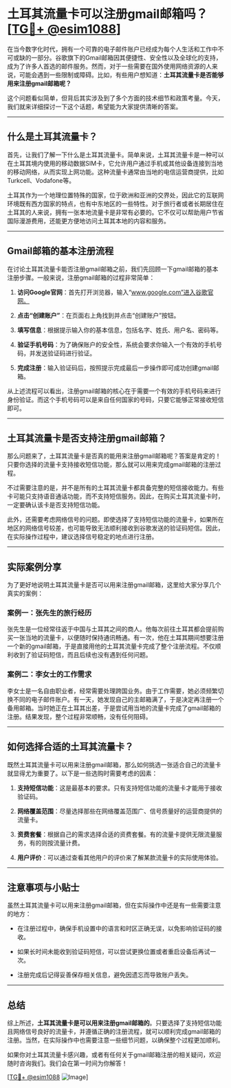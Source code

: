 # 土耳其流量卡可以注册gmail邮箱吗？[[TG💪+ @esim1088](https://t.me/s/esim1088)]

在当今数字化时代，拥有一个可靠的电子邮件账户已经成为每个人生活和工作中不可或缺的一部分。谷歌旗下的Gmail邮箱因其便捷性、安全性以及全球化的支持，成为了许多人首选的邮件服务。然而，对于一些需要在国外使用网络资源的人来说，可能会遇到一些限制或障碍。比如，有些用户想知道：**土耳其流量卡是否能够用来注册gmail邮箱呢？**

这个问题看似简单，但背后其实涉及到了多个方面的技术细节和政策考量。今天，我们就来详细探讨一下这个话题，希望能为大家提供清晰的答案。

---

## 什么是土耳其流量卡？

首先，让我们了解一下什么是土耳其流量卡。简单来说，土耳其流量卡是一种可以在土耳其境内使用的移动数据SIM卡，它允许用户通过手机或其他设备连接到当地的移动网络，从而实现上网功能。这种流量卡通常由当地的电信运营商提供，比如Turkcell、Vodafone等。

土耳其作为一个地理位置特殊的国家，位于欧洲和亚洲的交界处，因此它的互联网环境既有西方国家的特点，也有中东地区的一些特性。对于旅行者或者长期居住在土耳其的人来说，拥有一张本地流量卡是非常有必要的。它不仅可以帮助用户节省国际漫游费用，还能更方便地访问土耳其本地的内容和服务。

---

## Gmail邮箱的基本注册流程

在讨论土耳其流量卡能否注册gmail邮箱之前，我们先回顾一下gmail邮箱的基本注册步骤。一般来说，注册gmail邮箱的过程非常简单：

1. **访问Google官网**：首先打开浏览器，输入“www.google.com”进入谷歌官网。
   
2. **点击“创建账户”**：在页面右上角找到并点击“创建账户”按钮。

3. **填写信息**：根据提示输入你的基本信息，包括名字、姓氏、用户名、密码等。

4. **验证手机号码**：为了确保账户的安全性，系统会要求你输入一个有效的手机号码，并发送验证码进行验证。

5. **完成注册**：输入验证码后，按照提示完成最后一步操作即可成功创建gmail邮箱。

从上述流程可以看出，注册gmail邮箱的核心在于需要一个有效的手机号码来进行身份验证。而这个手机号码可以是来自任何国家的号码，只要它能够正常接收短信即可。

---

## 土耳其流量卡是否支持注册gmail邮箱？

那么问题来了，土耳其流量卡是否真的能用来注册gmail邮箱呢？答案是肯定的！只要你选择的流量卡支持接收短信功能，那么就可以用来完成gmail邮箱的注册过程。

不过需要注意的是，并不是所有的土耳其流量卡都具备完整的短信接收能力。有些卡可能只支持语音通话功能，而不支持短信服务。因此，在购买土耳其流量卡时，一定要确认该卡是否支持短信功能。

此外，还需要考虑网络信号的问题。即使选择了支持短信功能的流量卡，如果所在地区的网络信号较差，也可能导致无法顺利接收到谷歌发送的验证码短信。因此，在实际操作过程中，建议选择信号稳定的地点进行注册。

---

## 实际案例分享

为了更好地说明土耳其流量卡是否可以用来注册gmail邮箱，这里给大家分享几个真实的案例：

### 案例一：张先生的旅行经历

张先生是一位经常往返于中国与土耳其之间的商人。他每次前往土耳其都会提前购买一张当地的流量卡，以便随时保持通讯畅通。有一次，他在土耳其期间想要注册一个新的gmail邮箱，于是直接用他的土耳其流量卡完成了整个注册流程。不仅顺利收到了验证码短信，而且后续也没有遇到任何问题。

### 案例二：李女士的工作需求

李女士是一名自由职业者，经常需要处理跨国业务。由于工作需要，她必须频繁切换不同的电子邮件账户。有一天，她发现自己的主邮箱满了，于是决定再注册一个备用邮箱。当时她正在土耳其出差，于是尝试用当地的流量卡完成了gmail邮箱的注册。结果发现，整个过程非常顺畅，没有任何阻碍。

---

## 如何选择合适的土耳其流量卡？

既然土耳其流量卡可以用来注册gmail邮箱，那么如何挑选一张适合自己的流量卡就显得尤为重要了。以下是一些选购时需要考虑的因素：

1. **支持短信功能**：这是最基本的要求。只有支持短信功能的流量卡才能用于接收验证码。

2. **网络覆盖范围**：尽量选择那些在网络覆盖范围广、信号质量好的运营商提供的流量卡。

3. **资费套餐**：根据自己的需求选择合适的资费套餐。有的流量卡提供无限流量服务，有的则按流量计费。

4. **用户评价**：可以通过查看其他用户的评价来了解某款流量卡的实际使用体验。

---

## 注意事项与小贴士

虽然土耳其流量卡可以用来注册gmail邮箱，但在实际操作中还是有一些需要注意的地方：

- 在注册过程中，确保手机设置中的语言和时区正确无误，以免影响验证码的接收。

- 如果长时间未能收到验证码短信，可以尝试更换位置或者重启设备后再试一次。

- 注册完成后记得妥善保存相关信息，避免因遗忘而导致账户丢失。

---

## 总结

综上所述，**土耳其流量卡是可以用来注册gmail邮箱的**。只要选择了支持短信功能且网络信号良好的流量卡，并遵循正确的注册流程，就可以顺利完成gmail邮箱的注册。当然，在实际操作中也需要注意一些细节问题，以确保整个过程更加顺利。

如果你对土耳其流量卡感兴趣，或者有任何关于gmail邮箱注册的相关疑问，欢迎随时咨询我们。我们会在第一时间为你解答！

[[TG💪+ @esim1088](https://t.me/s/esim1088) ![Image](https://i.postimg.cc/4NQfJmqS/Snipaste-2025-05-13-00-14-12.png)]
